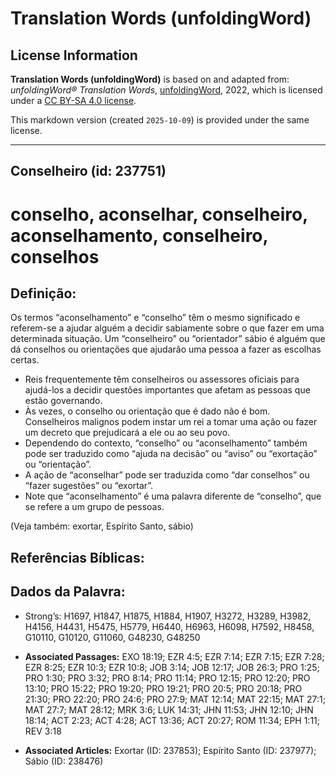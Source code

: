 # Translation Words (unfoldingWord)

## License Information

**Translation Words (unfoldingWord)** is based on and adapted from: _unfoldingWord® Translation Words_, [unfoldingWord](https://unfoldingword.org/utw), 2022, which is licensed under a [CC BY-SA 4.0 license](https://creativecommons.org/licenses/by-sa/4.0/legalcode.en).

This markdown version (created `2025-10-09`) is provided under the same license.



--------------------------------

## Conselheiro (id: 237751)

conselho, aconselhar, conselheiro, aconselhamento, conselheiro, conselhos
=========================================================================

Definição:
----------

Os termos “aconselhamento” e “conselho” têm o mesmo significado e referem\-se a ajudar alguém a decidir sabiamente sobre o que fazer em uma determinada situação. Um “conselheiro” ou “orientador” sábio é alguém que dá conselhos ou orientações que ajudarão uma pessoa a fazer as escolhas certas. 

* Reis frequentemente têm conselheiros ou assessores oficiais para ajudá\-los a decidir questões importantes que afetam as pessoas que estão governando.
* Às vezes, o conselho ou orientação que é dado não é bom. Conselheiros malignos podem instar um rei a tomar uma ação ou fazer um decreto que prejudicará a ele ou ao seu povo.
* Dependendo do contexto, “conselho” ou “aconselhamento” também pode ser traduzido como “ajuda na decisão” ou “aviso” ou “exortação” ou “orientação”.
* A ação de “aconselhar” pode ser traduzida como “dar conselhos” ou “fazer sugestões” ou “exortar”.
* Note que “aconselhamento” é uma palavra diferente de “conselho”, que se refere a um grupo de pessoas.

(Veja também: exortar, Espírito Santo, sábio)

Referências Bíblicas:
---------------------

Dados da Palavra:
-----------------

* Strong’s: H1697, H1847, H1875, H1884, H1907, H3272, H3289, H3982, H4156, H4431, H5475, H5779, H6440, H6963, H6098, H7592, H8458, G10110, G10120, G11060, G48230, G48250

* **Associated Passages:** EXO 18:19; EZR 4:5; EZR 7:14; EZR 7:15; EZR 7:28; EZR 8:25; EZR 10:3; EZR 10:8; JOB 3:14; JOB 12:17; JOB 26:3; PRO 1:25; PRO 1:30; PRO 3:32; PRO 8:14; PRO 11:14; PRO 12:15; PRO 12:20; PRO 13:10; PRO 15:22; PRO 19:20; PRO 19:21; PRO 20:5; PRO 20:18; PRO 21:30; PRO 22:20; PRO 24:6; PRO 27:9; MAT 12:14; MAT 22:15; MAT 27:1; MAT 27:7; MAT 28:12; MRK 3:6; LUK 14:31; JHN 11:53; JHN 12:10; JHN 18:14; ACT 2:23; ACT 4:28; ACT 13:36; ACT 20:27; ROM 11:34; EPH 1:11; REV 3:18
* **Associated Articles:** Exortar (ID: 237853); Espírito Santo (ID: 237977); Sábio (ID: 238476)

